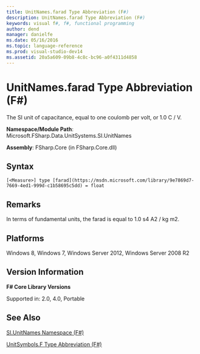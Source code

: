 ```yaml
---
title: UnitNames.farad Type Abbreviation (F#)
description: UnitNames.farad Type Abbreviation (F#)
keywords: visual f#, f#, functional programming
author: dend
manager: danielfe
ms.date: 05/16/2016
ms.topic: language-reference
ms.prod: visual-studio-dev14
ms.assetid: 20a5a609-09b8-4c8c-bc96-a0f4311d4858 
---
```


# UnitNames.farad Type Abbreviation (F#)

The SI unit of capacitance, equal to one coulomb per volt, or 1.0 C / V.

**Namespace/Module Path**: Microsoft.FSharp.Data.UnitSystems.SI.UnitNames

**Assembly**: FSharp.Core (in FSharp.Core.dll)


## Syntax

```
[<Measure>] type [farad](https://msdn.microsoft.com/library/9e7869d7-7669-4ed1-999d-c1b58695c5dd) = float
```

## Remarks
In terms of fundamental units, the farad is equal to 1.0 s4 A2 / kg m2.


## Platforms
Windows 8, Windows 7, Windows Server 2012, Windows Server 2008 R2


## Version Information
**F# Core Library Versions**

Supported in: 2.0, 4.0, Portable




## See Also
[SI.UnitNames Namespace &#40;F&#35;&#41;](SI.UnitNames-Namespace-%5BFSharp%5D.md)

[UnitSymbols.F Type Abbreviation &#40;F&#35;&#41;](UnitSymbols.F-Type-Abbreviation-%5BFSharp%5D.md)

